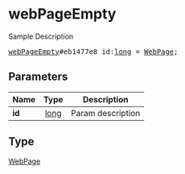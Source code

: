 # webPageEmpty

Sample Description

<pre>
<a href="../constructor/webPageEmpty.md">webPageEmpty</a>#eb1477e8 id:<a href="../type/long.md">long</a> = <a href="../type/WebPage.md">WebPage</a>;
</pre>
## Parameters

| Name | Type | Description |
|------|:----:|-------------|
| **id** | <a href="../type/long.md">long</a> | Param description |

## Type

<a href="../type/WebPage.md">WebPage</a>
